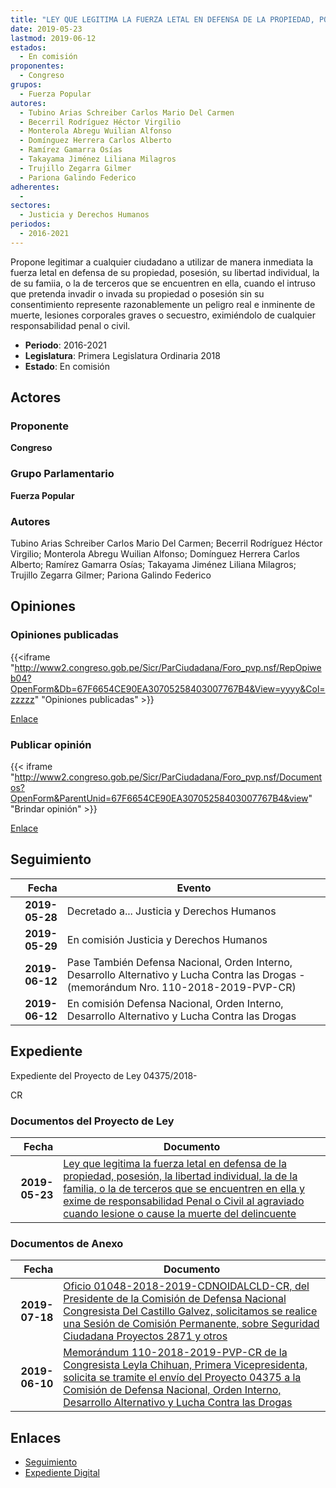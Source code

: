 ```yaml
---
title: "LEY QUE LEGITIMA LA FUERZA LETAL EN DEFENSA DE LA PROPIEDAD, POSESIÓN, LA LIBERTAD INDIVUAL, LA DE LA FAMILIA, O LA DE TERCEROS QUE SE ENCUENTREN EN ELLA Y EXIME DE RESPONSABILIDAD PENAL O CIVIL AL AGRAVIADO CUANDO LESIONE O CAUSE LA MUERTE DEL DELINCUENTE"
date: 2019-05-23
lastmod: 2019-06-12
estados: 
  - En comisión
proponentes: 
  - Congreso
grupos: 
  - Fuerza Popular
autores: 
  - Tubino Arias Schreiber Carlos Mario Del Carmen
  - Becerril Rodríguez Héctor Virgilio
  - Monterola Abregu Wuilian Alfonso
  - Domínguez Herrera Carlos Alberto
  - Ramírez Gamarra Osías
  - Takayama Jiménez Liliana Milagros
  - Trujillo Zegarra Gilmer
  - Pariona Galindo Federico
adherentes: 
  - 
sectores: 
  - Justicia y Derechos Humanos
periodos: 
  - 2016-2021
---
```


Propone legitimar a cualquier ciudadano a utilizar de manera inmediata la fuerza letal en defensa de su propiedad, posesión, su libertad individual, la de su famiia, o la de terceros que se encuentren en ella, cuando el intruso que pretenda invadir o invada su propiedad o posesión sin su consentimiento represente razonablemente un peligro real e inminente de muerte, lesiones corporales graves o secuestro, eximiéndolo de cualquier responsabilidad penal o civil.

- **Periodo**: 2016-2021
- **Legislatura**: Primera Legislatura Ordinaria 2018
- **Estado**: En comisión

## Actores

### Proponente

**Congreso**

### Grupo Parlamentario

**Fuerza Popular**

### Autores

Tubino Arias Schreiber Carlos Mario Del Carmen; Becerril Rodríguez Héctor Virgilio; Monterola Abregu Wuilian Alfonso; Domínguez Herrera Carlos Alberto; Ramírez Gamarra Osías; Takayama Jiménez Liliana Milagros; Trujillo Zegarra Gilmer; Pariona Galindo Federico


## Opiniones

### Opiniones publicadas

{{<iframe "http://www2.congreso.gob.pe/Sicr/ParCiudadana/Foro_pvp.nsf/RepOpiweb04?OpenForm&Db=67F6654CE90EA30705258403007767B4&View=yyyy&Col=zzzzz" "Opiniones publicadas" >}}

[Enlace](http://www2.congreso.gob.pe/Sicr/ParCiudadana/Foro_pvp.nsf/RepOpiweb04?OpenForm&Db=67F6654CE90EA30705258403007767B4&View=yyyy&Col=zzzzz)
### Publicar opinión

{{< iframe "http://www2.congreso.gob.pe/Sicr/ParCiudadana/Foro_pvp.nsf/Documentos?OpenForm&ParentUnid=67F6654CE90EA30705258403007767B4&view" "Brindar opinión" >}}

[Enlace](http://www2.congreso.gob.pe/Sicr/ParCiudadana/Foro_pvp.nsf/Documentos?OpenForm&ParentUnid=67F6654CE90EA30705258403007767B4&view)

## Seguimiento

| Fecha | Evento |
|------:|--------|
| **2019-05-28** | Decretado a... Justicia y Derechos Humanos|
| **2019-05-29** | En comisión Justicia y Derechos Humanos|
| **2019-06-12** | Pase También Defensa Nacional, Orden Interno, Desarrollo Alternativo y Lucha Contra las Drogas - (memorándum Nro. 110-2018-2019-PVP-CR)|
| **2019-06-12** | En comisión Defensa Nacional, Orden Interno, Desarrollo Alternativo y Lucha Contra las Drogas|


## Expediente

Expediente del Proyecto de Ley 04375/2018-

CR


### Documentos del Proyecto de Ley

| Fecha | Documento |
|------:|--------|
| **2019-05-23** | [Ley que legitima la fuerza letal en defensa de la propiedad, posesión, la libertad individual, la de la familia, o la de terceros que se encuentren en ella y exime de responsabilidad Penal o Civil al agraviado cuando lesione o cause la muerte del delincuente](http://www.leyes.congreso.gob.pe/Documentos/2016_2021/Proyectos_de_Ley_y_de_Resoluciones_Legislativas/PL0437520190523.pdf) |

### Documentos de Anexo

| Fecha | Documento |
|------:|--------|
| **2019-07-18** | [Oficio 01048-2018-2019-CDNOIDALCLD-CR, del Presidente de la Comisión de Defensa Nacional Congresista Del Castillo Galvez, solicitamos se realice una Sesión de Comisión Permanente, sobre Seguridad Ciudadana Proyectos 2871 y otros](http://www.leyes.congreso.gob.pe/Documentos/2016_2021/Oficios/Comisiones_Ordinarias/OFICIO-01048-2018-2019-CDNOIDALCLD-CR.pdf) |
| **2019-06-10** | [Memorándum 110-2018-2019-PVP-CR de la Congresista Leyla Chihuan, Primera Vicepresidenta, solicita se tramite el envío del Proyecto 04375 a la Comisión de Defensa Nacional, Orden Interno, Desarrollo Alternativo y Lucha Contra las Drogas](http://www.leyes.congreso.gob.pe/Documentos/2016_2021/Oficios/Congresistas/MEMORANDUM-110-2018-2019-PVP-CR.pdf) |

## Enlaces 

- [Seguimiento](http://www2.congreso.gob.pehttp://www2.congreso.gob.pe/Sicr/TraDocEstProc/CLProLey2016.nsf/f7fff46988ca05b1052578e100829cc7/5388979d97dec1120525840400001786?OpenDocument)
- [Expediente Digital](http://www2.congreso.gob.pehttp://www2.congreso.gob.pe/Sicr/TraDocEstProc/CLProLey2016.nsf/f7fff46988ca05b1052578e100829cc7/5388979d97dec1120525840400001786?OpenDocument&Click=05257FB7005EB655.eb71d0cf91d8294e05256cdf006b5706/$Body/0.1C6C)
